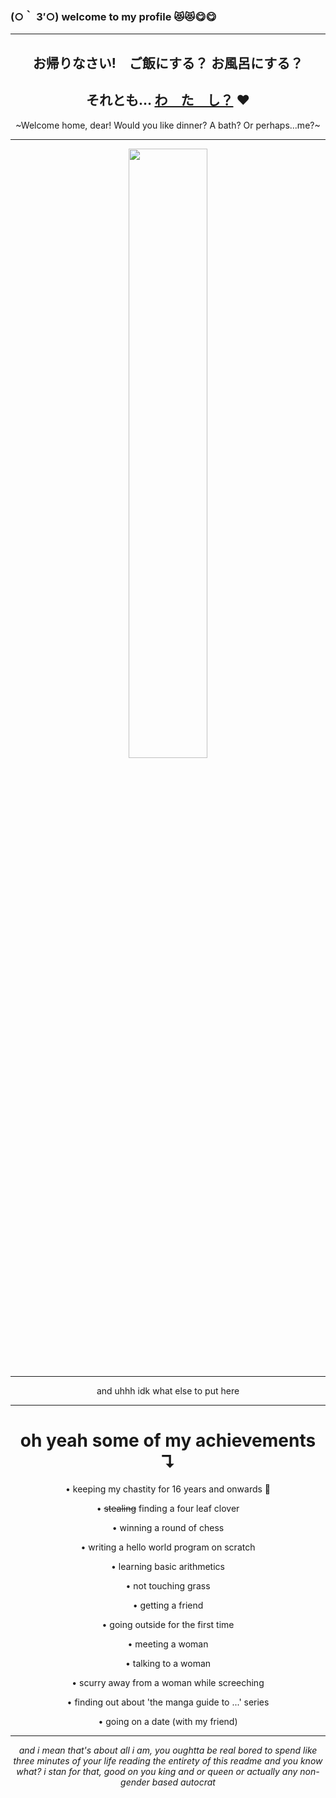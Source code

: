 ### (○｀ 3′○) welcome to my profile 😻😻😋😋
---

## <center>お帰りなさい!　ご飯にする？ お風呂にする？</center>
## <center>それとも… <ins>**わ　た　し？</ins> ♥**</center>
<center>~Welcome home, dear! Would you like dinner? A bath? Or perhaps...me?~</center>

---

<center><img width='50%' src='assets/isla_dinner_bath_me.gif'></center>

---
<center>
and uhhh idk what else to put here

---
# oh yeah some of my achievements ↴

• keeping my chastity for 16 years and onwards 🥶

• ~~stealing~~ finding a four leaf clover

• winning a round of chess

• writing a hello world program on scratch

• learning basic arithmetics

• not touching grass

• getting a friend

• going outside for the first time

• meeting a woman

• talking to a woman

• scurry away from a woman while screeching

• finding out about 'the manga guide to ...' series

• going on a date (with my friend)

---

*and i mean that's about all i am, you oughtta be real bored to spend like three minutes of your life reading the entirety of this readme and you know what? i stan for that, good on you king and or queen or actually any non-gender based autocrat* 
</center>
